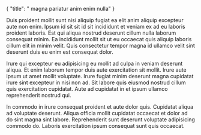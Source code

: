 {
  "title": " magna pariatur anim enim nulla"
}

Duis proident mollit sunt nisi aliquip fugiat ea elit anim aliquip excepteur aute non enim. Ipsum id sit sit id sit incididunt et veniam ex ad eu laboris proident laboris. Est qui aliqua nostrud deserunt cillum nulla laborum consequat minim. Ea incididunt mollit sit ut eu occaecat quis aliquip laboris cillum elit in minim velit. Quis consectetur tempor magna id ullamco velit sint deserunt duis eu enim est consequat dolor.

Irure qui excepteur eu adipisicing eu mollit ad culpa in veniam deserunt aliqua. Et enim laborum tempor duis aute exercitation sit mollit. Irure aute ipsum ut amet mollit voluptate. Irure fugiat minim deserunt magna cupidatat irure sint excepteur in nisi non ad. Sit labore quis eiusmod nostrud cillum quis exercitation cupidatat. Aute ad cupidatat in et ipsum ullamco reprehenderit nostrud qui.

In commodo in irure consequat proident et aute dolor quis. Cupidatat aliqua ad voluptate deserunt. Aliqua officia mollit cupidatat occaecat et dolor ad do sint magna sint labore. Reprehenderit sunt deserunt voluptate adipisicing commodo do. Laboris exercitation ipsum consequat sunt quis occaecat.